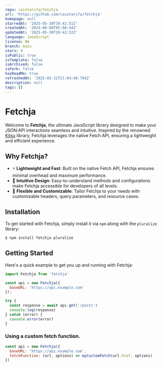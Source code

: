 ```yaml
---
repo: caiotarifa/fetchja
url: 'https://github.com/caiotarifa/fetchja'
homepage: null
starredAt: '2025-05-30T19:42:51Z'
createdAt: '2024-06-08T05:08:44Z'
updatedAt: '2025-05-30T19:42:52Z'
language: JavaScript
license: NA
branch: main
stars: 9
isPublic: true
isTemplate: false
isArchived: false
isFork: false
hasReadMe: true
refreshedAt: '2025-05-31T21:04:40.794Z'
description: null
tags: []
---
```


# Fetchja

Welcome to **Fetchja**, the ultimate JavaScript library designed to make your JSON:API interactions seamless and intuitive. Inspired by the renowned [Kitsu](https://github.com/wopian/kitsu) library, Fetchja leverages the native Fetch API, ensuring a lightweight and efficient experience.

## Why Fetchja?

- ⚡️ **Lightweight and Fast**: Built on the native Fetch API, Fetchja ensures minimal overhead and maximum performance.
- 🎨 **Intuitive Design**: Easy-to-understand methods and configurations make Fetchja accessible for developers of all levels.
- 💪 **Flexible and Customizable**: Tailor Fetchja to your needs with customizable headers, query parameters, and resource cases.

## Installation

To get started with Fetchja, simply install it via `npm` along with the `pluralize` library:

```bash
$ npm install fetchja pluralize
```

## Getting Started

Here's a quick example to get you up and running with Fetchja:

```javascript
import Fetchja from 'fetchja'

const api = new Fetchja({
  baseURL: 'https://api.example.com'
});

try {
  const response = await api.get('/posts')
  console.log(response)
} catch (error) {
  console.error(error)
}
```

### Using a custom fetch function.

```javascript
const api = new Fetchja({
  baseURL: 'https://api.example.com',
  fetchFunction: (url, options) => myCustomFetch(url.href, options)
})
```
